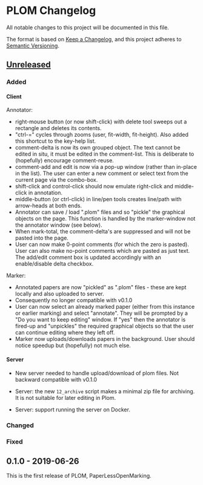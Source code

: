 # PLOM Changelog

All notable changes to this project will be documented in this file.

The format is based on [Keep a Changelog](https://keepachangelog.com/en/1.0.0/),
and this project adheres to [Semantic Versioning](https://semver.org/spec/v2.0.0.html).

## [Unreleased]

### Added

#### Client
Annotator:
* right-mouse button (or now shift-click) with delete tool sweeps out a rectangle and deletes its contents.
* "ctrl-=" cycles through zooms (user, fit-width, fit-height). Also added this shortcut to the key-help list.
* comment-delta is now its own grouped object. The text cannot be edited in situ, it must be edited in the comment-list. This is deliberate to (hopefully) encourage comment-reuse.
* comment-add and edit is now via a pop-up window (rather than in-place in the list). The user can enter a new comment or select text from the current page via the combo-box.
* shift-click and control-click should now emulate right-click and middle-click in annotation.
* middle-button (or ctrl-click) in line/pen tools creates line/path with arrow-heads at both ends.
* Annotator can save / load ".plom" files and so "pickle" the graphical objects on the page. This function is handled by the marker-window not the annotator window (see below).
* When mark-total, the comment-delta's are suppressed and will not be pasted into the page.
* User can now make 0-point comments (for which the zero is pasted). User can also make no-point comments which are pasted as just text. The add/edit comment box is updated accordingly with an enable/disable delta checkbox.


Marker:
* Annotated papers are now "pickled" as ".plom" files - these are kept locally and also uploaded to server.
* Consequently no longer compatible with v0.1.0
* User can now select an already marked paper (either from this instance or earlier marking) and select "annotate". They will be prompted by a "Do you want to keep editing" window. If "yes" then the annotator is fired-up and "unpickles" the required graphical objects so that the user can continue editing where they left off.
* Marker now uploads/downloads papers in the background. User should notice speedup but (hopefully) not much else.

#### Server
* New server needed to handle upload/download of plom files. Not backward compatible with v0.1.0

* Server: the new `12_archive` script makes a minimal zip file for archiving.
  It is not suitable for later editing in Plom.

* Server: support running the server on Docker.

### Changed

### Fixed


## 0.1.0 - 2019-06-26

This is the first release of PLOM, PaperLessOpenMarking.


[Unreleased]: https://gitlab.math.ubc.ca/andrewr/MLP/compare/v0.1.0...master
